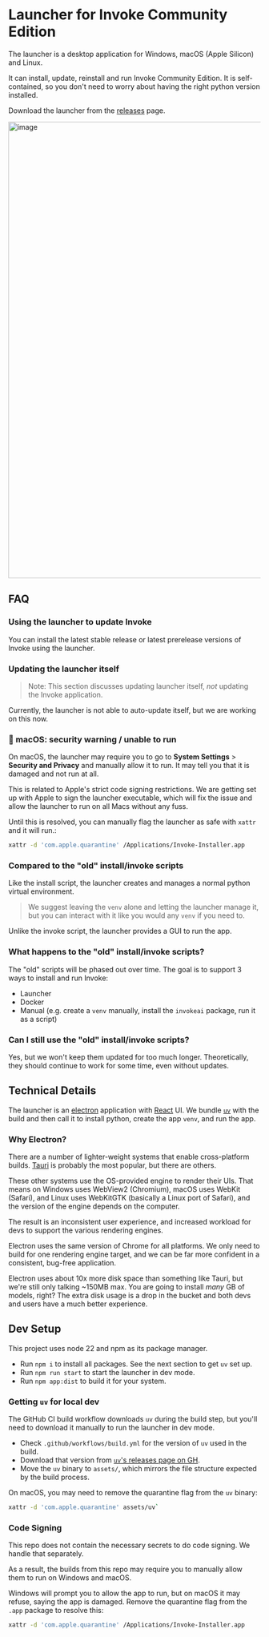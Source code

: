 # Launcher for Invoke Community Edition

The launcher is a desktop application for Windows, macOS (Apple Silicon) and Linux.

It can install, update, reinstall and run Invoke Community Edition. It is self-contained, so you don't need to worry about having the right python version installed.

Download the launcher from the [releases](https://github.com/invoke-ai/launcher/releases) page.

<img width="912" alt="image" src="https://github.com/user-attachments/assets/cd676db3-b8e6-4dcc-b7a9-e442ed98a616" />

## FAQ

### Using the launcher to update Invoke

You can install the latest stable release or latest prerelease versions of Invoke using the launcher.

### Updating the launcher itself

> Note: This section discusses updating launcher itself, _not_ updating the Invoke application.

Currently, the launcher is not able to auto-update itself, but we are working on this now.

### 🚨 macOS: security warning / unable to run

On macOS, the launcher may require you to go to **System Settings** > **Security and Privacy** and manually allow it to run. It may tell you that it is damaged and not run at all.

This is related to Apple's strict code signing restrictions. We are getting set up with Apple to sign the launcher executable, which will fix the issue and allow the launcher to run on all Macs without any fuss.

Until this is resolved, you can manually flag the launcher as safe with `xattr` and it will run.:

```zsh
xattr -d 'com.apple.quarantine' /Applications/Invoke-Installer.app
```

### Compared to the "old" install/invoke scripts

Like the install script, the launcher creates and manages a normal python virtual environment.

> We suggest leaving the `venv` alone and letting the launcher manage it, but you can interact with it like you would any `venv` if you need to.

Unlike the invoke script, the launcher provides a GUI to run the app.

### What happens to the "old" install/invoke scripts?

The "old" scripts will be phased out over time. The goal is to support 3 ways to install and run Invoke:

- Launcher
- Docker
- Manual (e.g. create a `venv` manually, install the `invokeai` package, run it as a script)

### Can I still use the "old" install/invoke scripts?

Yes, but we won't keep them updated for too much longer. Theoretically, they should continue to work for some time, even without updates.

## Technical Details

The launcher is an [electron](https://github.com/electron/electron) application with [React](https://github.com/facebook/react) UI. We bundle [`uv`](https://github.com/astral-sh/uv) with the build and then call it to install python, create the app `venv`, and run the app.

### Why Electron?

There are a number of lighter-weight systems that enable cross-platform builds. [Tauri](https://tauri.app/) is probably the most popular, but there are others.

These other systems use the OS-provided engine to render their UIs. That means on Windows uses WebView2 (Chromium), macOS uses WebKit (Safari), and Linux uses WebKitGTK (basically a Linux port of Safari), and the version of the engine depends on the computer.

The result is an inconsistent user experience, and increased workload for devs to support the various rendering engines.

Electron uses the same version of Chrome for all platforms. We only need to build for one rendering engine target, and we can be far more confident in a consistent, bug-free application.

Electron uses about 10x more disk space than something like Tauri, but we're still only talking ~150MB max. You are going to install _many_ GB of models, right? The extra disk usage is a drop in the bucket and both devs and users have a much better experience.

## Dev Setup

This project uses node 22 and npm as its package manager.

- Run `npm i` to install all packages. See the next section to get `uv` set up.
- Run `npm run start` to start the launcher in dev mode.
- Run `npm app:dist` to build it for your system.

### Getting `uv` for local dev

The GitHub CI build workflow downloads `uv` during the build step, but you'll need to download it manually to run the launcher in dev mode.

- Check `.github/workflows/build.yml` for the version of `uv` used in the build.
- Download that version from [`uv`'s releases page on GH](https://github.com/astral-sh/uv/releases).
- Move the `uv` binary to `assets/`, which mirrors the file structure expected by the build process.

On macOS, you may need to remove the quarantine flag from the `uv` binary:

```sh
xattr -d 'com.apple.quarantine' assets/uv`
```

### Code Signing

This repo does not contain the necessary secrets to do code signing. We handle that separately.

As a result, the builds from this repo may require you to manually allow them to run on Windows and macOS.

Windows will prompt you to allow the app to run, but on macOS it may refuse, saying the app is damaged. Remove the quarantine flag from the `.app` package to resolve this:

```zsh
xattr -d 'com.apple.quarantine' /Applications/Invoke-Installer.app
```
